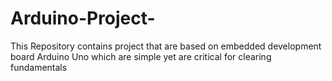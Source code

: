 # Arduino-Project-
This Repository contains project that are based on embedded development board Arduino Uno which are simple yet are critical for clearing fundamentals 
